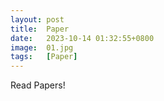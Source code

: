 ```yaml
---
layout: post
title:  Paper
date:   2023-10-14 01:32:55+0800
image:  01.jpg
tags:   [Paper]
---
```


Read Papers!
